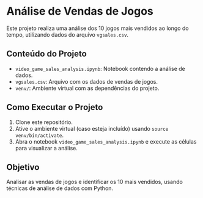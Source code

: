 # Análise de Vendas de Jogos

Este projeto realiza uma análise dos 10 jogos mais vendidos ao longo do tempo, utilizando dados do arquivo `vgsales.csv`.

## Conteúdo do Projeto

- `video_game_sales_analysis.ipynb`: Notebook contendo a análise de dados.
- `vgsales.csv`: Arquivo com os dados de vendas de jogos.
- `venv/`: Ambiente virtual com as dependências do projeto.

## Como Executar o Projeto

1. Clone este repositório.
2. Ative o ambiente virtual (caso esteja incluído) usando `source venv/bin/activate`.
3. Abra o notebook `video_game_sales_analysis.ipynb` e execute as células para visualizar a análise.

## Objetivo

Analisar as vendas de jogos e identificar os 10 mais vendidos, usando técnicas de análise de dados com Python.

